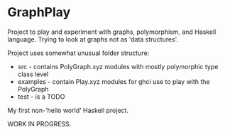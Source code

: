 # GraphPlay
Project to play and experiment with graphs, polymorphism, and Haskell language.
Trying to look at graphs not as 'data structures'.

Project uses somewhat unusual folder structure:  
* src - contains PolyGraph.xyz modules with mostly polymorphic type class level
* examples - contain Play.xyz modules for ghci use to play with the PolyGraph
* test - is a TODO

My first non-'hello world' Haskell project.

WORK IN PROGRESS.  
